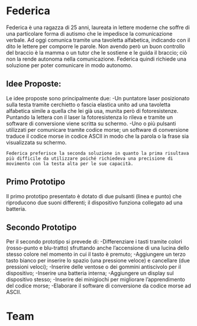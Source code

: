 # Federica

Federica è una ragazza di 25 anni, laureata in lettere moderne che soffre di una particolare forma di autismo che le impedisce la comunicazione verbale. Ad oggi comunica tramite una tavoletta alfabetica, indicando con il dito le lettere per comporre le parole. Non avendo però un buon controllo del braccio è la mamma o un tutor che le sostiene e le guida il braccio; ciò non la rende autonoma nella comunicazione. Federica quindi richiede una soluzione per poter comunicare in modo autonomo.

## Idee Proposte:
Le idee proposte sono principalmente due:
-Un puntatore laser posizionato sulla testa tramite cerchietto o fascia elastica unito ad una tavoletta alfabetica simile a quella che lei già usa, munita però di fotoresistenze. Puntando la lettera con il laser la fotoresistenza lo rileva e tramite un software di conversione viene scritta su schermo.
-Uno o più pulsanti utilizzati per comunicare tramite codice morse; un software di conversione traduce il codice morse in codice ASCII in modo che la parola o la frase sia visualizzata su schermo.

`Federica preferisce la seconda soluzione in quanto la prima risultava più difficile da utilizzare poiché richiedeva una precisione di movimento con la testa alta per le sue capacità.`

## Primo Prototipo

Il primo prototipo presentato è dotato di due pulsanti (linea e punto) che riproducono due suoni differenti; il dispositivo funziona collegato ad una batteria. 

## Secondo Prototipo
Per il secondo prototipo si prevede di:
-Differenziare i tasti tramite colori (rosso-punto e blu-tratto) sfruttando anche l’accensione di una lucina dello stesso colore nel momento in cui il tasto è premuto;
-Aggiungere un terzo tasto bianco per inserire lo spazio (una pressione veloce) e cancellare (due pressioni veloci);
-Inserire delle ventose o dei gommini antiscivolo per il dispositivo;
-Inserire una batteria interna;
-Aggiungere un display sul dispositivo stesso;
-Inserire dei minigiochi per migliorare l’apprendimento del codice morse;
-Elaborare il software di conversione da codice morse ad ASCII.


# Team
